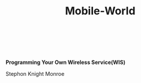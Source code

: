    # <header>Mobile-World</header>

**Programming Your Own Wireless Service(WIS)**
 <nav> <Home/> <WIS/> <About us/>
 <body>
   
   </body>
    <footer> Stephon Knight Monroe</footer>
